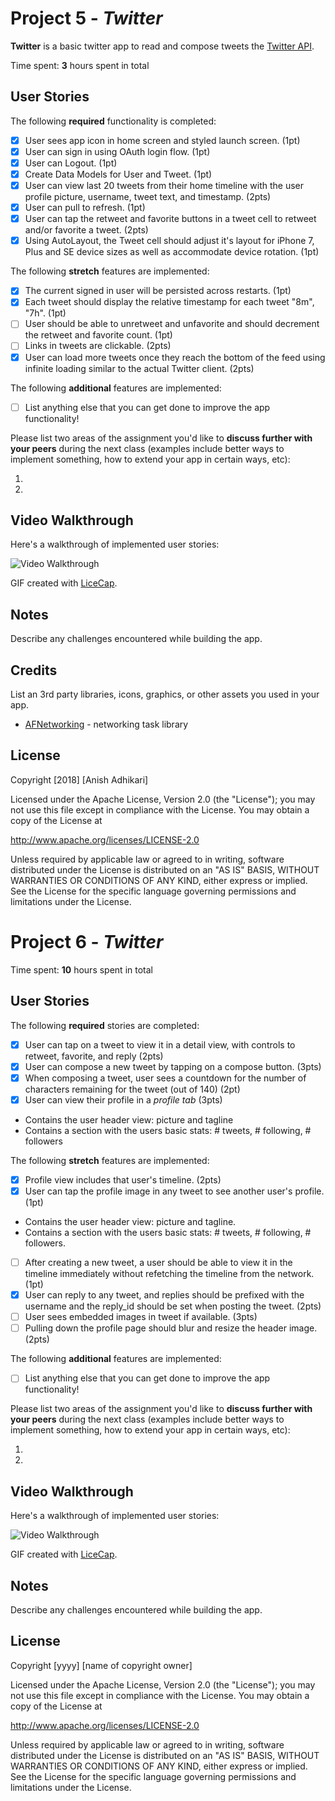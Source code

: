 # Project 5 - *Twitter*

**Twitter** is a basic twitter app to read and compose tweets the [Twitter API](https://apps.twitter.com/).

Time spent: **3** hours spent in total

## User Stories

The following **required** functionality is completed:

- [x] User sees app icon in home screen and styled launch screen. (1pt)
- [x] User can sign in using OAuth login flow. (1pt)
- [x] User can Logout. (1pt)
- [x] Create Data Models for User and Tweet. (1pt)
- [x] User can view last 20 tweets from their home timeline with the user profile picture, username, tweet text, and timestamp. (2pts)
- [x] User can pull to refresh. (1pt)
- [x] User can tap the retweet and favorite buttons in a tweet cell to retweet and/or favorite a tweet. (2pts)
- [x] Using AutoLayout, the Tweet cell should adjust it's layout for iPhone 7, Plus and SE device sizes as well as accommodate device rotation. (1pt)

The following **stretch** features are implemented:

- [x] The current signed in user will be persisted across restarts. (1pt)
- [x] Each tweet should display the relative timestamp for each tweet "8m", "7h". (1pt)
- [ ] User should be able to unretweet and unfavorite and should decrement the retweet and favorite count. (1pt)
- [ ] Links in tweets are clickable. (2pts)
- [x] User can load more tweets once they reach the bottom of the feed using infinite loading similar to the actual Twitter client. (2pts)

The following **additional** features are implemented:

- [ ] List anything else that you can get done to improve the app functionality!

Please list two areas of the assignment you'd like to **discuss further with your peers** during the next class (examples include better ways to implement something, how to extend your app in certain ways, etc):

1.
2.

## Video Walkthrough

Here's a walkthrough of implemented user stories:

<img src='https://i.imgur.com/dehfQg4.gif' title='Video Walkthrough' width='' alt='Video Walkthrough' />

GIF created with [LiceCap](http://www.cockos.com/licecap/).

## Notes

Describe any challenges encountered while building the app.

## Credits

List an 3rd party libraries, icons, graphics, or other assets you used in your app.

- [AFNetworking](https://github.com/AFNetworking/AFNetworking) - networking task library

## License

Copyright [2018] [Anish Adhikari]

Licensed under the Apache License, Version 2.0 (the "License");
you may not use this file except in compliance with the License.
You may obtain a copy of the License at

http://www.apache.org/licenses/LICENSE-2.0

Unless required by applicable law or agreed to in writing, software
distributed under the License is distributed on an "AS IS" BASIS,
WITHOUT WARRANTIES OR CONDITIONS OF ANY KIND, either express or implied.
See the License for the specific language governing permissions and
limitations under the License.


# Project 6 - *Twitter*

Time spent: **10** hours spent in total

## User Stories

The following **required** stories are completed:

- [x] User can tap on a tweet to view it in a detail view, with controls to retweet, favorite, and reply (2pts)
- [x] User can compose a new tweet by tapping on a compose button. (3pts)
- [x] When composing a tweet, user sees a countdown for the number of characters remaining for the tweet (out of 140) (2pt)
- [x] User can view their profile in a *profile tab* (3pts)
- Contains the user header view: picture and tagline
- Contains a section with the users basic stats: # tweets, # following, # followers

The following **stretch** features are implemented:

- [x] Profile view includes that user's timeline. (2pts)
- [x] User can tap the profile image in any tweet to see another user's profile. (1pt)
- Contains the user header view: picture and tagline.
- Contains a section with the users basic stats: # tweets, # following, # followers.
- [ ] After creating a new tweet, a user should be able to view it in the timeline immediately without refetching the timeline from the network. (1pt)
- [x] User can reply to any tweet, and replies should be prefixed with the username and the reply_id should be set when posting the tweet. (2pts)
- [ ] User sees embedded images in tweet if available. (3pts)
- [ ] Pulling down the profile page should blur and resize the header image. (2pts)

The following **additional** features are implemented:

- [ ] List anything else that you can get done to improve the app functionality!

Please list two areas of the assignment you'd like to **discuss further with your peers** during the next class (examples include better ways to implement something, how to extend your app in certain ways, etc):

1.
2.

## Video Walkthrough

Here's a walkthrough of implemented user stories:

<img src='https://i.imgur.com/u7vd1GS.gif' width='' alt='Video Walkthrough' />

GIF created with [LiceCap](http://www.cockos.com/licecap/).

## Notes

Describe any challenges encountered while building the app.

## License

Copyright [yyyy] [name of copyright owner]

Licensed under the Apache License, Version 2.0 (the "License");
you may not use this file except in compliance with the License.
You may obtain a copy of the License at

http://www.apache.org/licenses/LICENSE-2.0

Unless required by applicable law or agreed to in writing, software
distributed under the License is distributed on an "AS IS" BASIS,
WITHOUT WARRANTIES OR CONDITIONS OF ANY KIND, either express or implied.
See the License for the specific language governing permissions and
limitations under the License.
